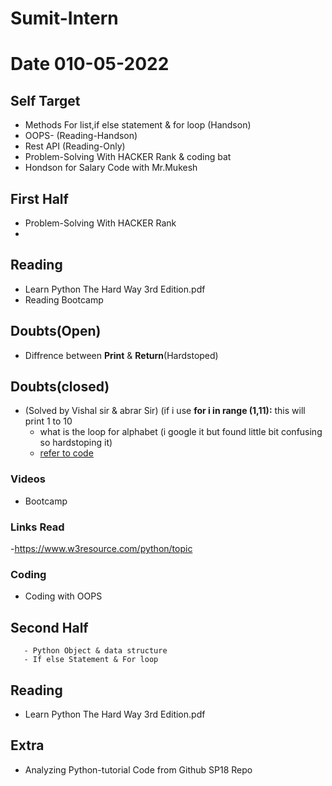 # Sumit-Intern
# Date 010-05-2022

## Self Target
 - Methods For list,if else statement & for loop (Handson)
 - OOPS- (Reading-Handson)
 - Rest API (Reading-Only)
 - Problem-Solving With HACKER Rank & coding bat
 - Hondson for Salary Code with Mr.Mukesh


## First Half
 - Problem-Solving With HACKER Rank
 - 
  
## Reading
 - Learn Python The Hard Way 3rd Edition.pdf
 - Reading Bootcamp

## Doubts(Open)
 - Diffrence between __Print__ & __Return__(Hardstoped)


## Doubts(closed)
 - (Solved by Vishal sir & abrar Sir) (if i use  __for i in range (1,11):__ this will print 1 to 10 
     - what is the loop for alphabet (i google it but found little bit confusing so hardstoping it)
     - [refer to code](https://github.com/sp18-interns/Sumit-Intern/blob/main/09-May-2022/Nested_list_example.py)
### Videos
- Bootcamp


### Links Read
 -https://www.w3resource.com/python/topic

### Coding
 - Coding with OOPS

## Second Half

       - Python Object & data structure
       - If else Statement & For loop
## Reading
 - Learn Python The Hard Way 3rd Edition.pdf

## Extra
 - Analyzing Python-tutorial Code from Github SP18 Repo 
